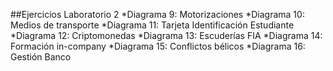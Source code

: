 ##Ejercicios Laboratorio 2
*Diagrama 9: Motorizaciones
*Diagrama 10: Medios de transporte
*Diagrama 11: Tarjeta Identificación Estudiante
*Diagrama 12: Criptomonedas
*Diagrama 13: Escuderías FIA
*Diagrama 14: Formación in-company
*Diagrama 15: Conflictos bélicos
*Diagrama 16: Gestión Banco
